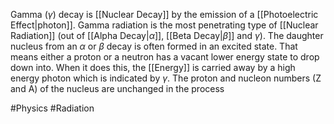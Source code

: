 Gamma ($\gamma$) decay is [[Nuclear Decay]] by the emission of a [[Photoelectric Effect|photon]]. Gamma radiation is the most penetrating type of [[Nuclear Radiation]] (out of [[Alpha Decay|$\alpha$]], [[Beta Decay|$\beta$]] and $\gamma$). The daughter nucleus from an $\alpha$ or $\beta$ decay is often formed in an excited state. That means either a proton or a neutron has a vacant lower energy state to drop down into. When it does this, the [[Energy]] is carried away by a high energy photon which is indicated by $\gamma$. The proton and nucleon numbers (Z and A) of the nucleus are unchanged in the process

#Physics #Radiation 